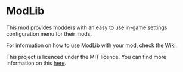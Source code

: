 # ModLib

This mod provides modders with an easy to use in-game settings configuration menu for their mods.

For information on how to use ModLib with your mod, check the [Wiki](https://github.com/mipen/ModLib/wiki).

This project is licenced under the MIT licence. You can find more information on this [here](https://choosealicense.com/licenses/mit/#).
